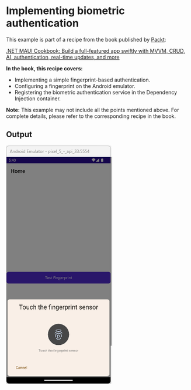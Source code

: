 # Implementing biometric authentication
This example is part of a recipe from the book published by [Packt](https://www.packtpub.com/en-us?utm_source=github):

[.NET MAUI Cookbook: Build a full-featured app swiftly with MVVM, CRUD, AI, authentication, real-time updates, and more](https://www.packtpub.com/en-IT/product/net-maui-cookbook-9781835464625)

**In the book, this recipe covers:**
* Implementing a simple fingerprint-based authentication.
* Configuring a fingerprint on the Android emulator.
* Registering the biometric authentication service in the Dependency Injection container.

**Note:** This example may not include all the points mentioned above. For complete details, please refer to the corresponding recipe in the book.

## Output
![Fingerprint Authentication](/Images/Fingerprint%20Auth.png)
